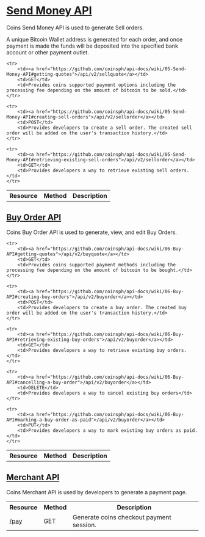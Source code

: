 # [Send Money API](sell-api.html)
Coins Send Money API is used to generate Sell orders.

A unique Bitcoin Wallet address is generated for each order, and once payment is made the funds will be deposited into the specified bank account or other payment outlet.

<table>
    <th>Resource</th>
    <th>Method</th>
    <th>Description</th>

    <tr>
        <td><a href="https://github.com/coinsph/api-docs/wiki/05-Send-Money-API#getting-quotes">/api/v2/sellquote</a></td>
        <td>GET</td>
        <td>Provides coins supported payment options including the processing fee depending on the amount of bitcoin to be sold.</td>
    </tr>

    <tr>
        <td><a href="https://github.com/coinsph/api-docs/wiki/05-Send-Money-API#creating-sell-orders">/api/v2/sellorder</a></td>
        <td>POST</td>
        <td>Provides developers to create a sell order. The created sell order will be added on the user's transaction history.</td>
    </tr>

    <tr>
        <td><a href="https://github.com/coinsph/api-docs/wiki/05-Send-Money-API#retrieving-existing-sell-orders">/api/v2/sellorder</a></td>
        <td>GET</td>
        <td>Provides developers a way to retrieve existing sell orders.</td>
    </tr>
</table>

## [Buy Order API](buy-api.html)

Coins Buy Order API is used to generate, view, and edit Buy Orders.

<table>
    <th>Resource</th>
    <th>Method</th>
    <th>Description</th>

    <tr>
        <td><a href="https://github.com/coinsph/api-docs/wiki/06-Buy-API#getting-quotes">/api/v2/buyquote</a></td>
        <td>GET</td>
        <td>Provides coins supported payment methods including the processing fee depending on the amount of bitcoin to be bought.</td>
    </tr>

    <tr>
        <td><a href="https://github.com/coinsph/api-docs/wiki/06-Buy-API#creating-buy-orders">/api/v2/buyorder</a></td>
        <td>POST</td>
        <td>Provides developers to create a buy order. The created buy order will be added on the user's transaction history.</td>
    </tr>

    <tr>
        <td><a href="https://github.com/coinsph/api-docs/wiki/06-Buy-API#retrieving-existing-buy-orders">/api/v2/buyorder</a></td>
        <td>GET</td>
        <td>Provides developers a way to retrieve existing buy orders.</td>
    </tr>

    <tr>
        <td><a href="https://github.com/coinsph/api-docs/wiki/06-Buy-API#cancelling-a-buy-order">/api/v2/buyorder</a></td>
        <td>DELETE</td>
        <td>Provides developers a way to cancel existing buy orders</td>
    </tr>

    <tr>
        <td><a href="https://github.com/coinsph/api-docs/wiki/06-Buy-API#marking-a-buy-order-as-paid">/api/v2/buyorder</a></td>
        <td>PUT</td>
        <td>Provides developers a way to mark existing buy orders as paid.</td>
    </tr>
</table>

## [Merchant API](merchant-api.html)
Coins Merchant API is used by developers to generate a payment page.

<table>
<th>Resource</th><th>Method</th><th>Description</th>
<tr>
<td><a href="https://github.com/coinsph/coins-api/wiki/Merchant-API#payment-session">/pay</a></td>
<td>GET</td>
<td>Generate coins checkout payment session.</td>
</tr>
</table>
